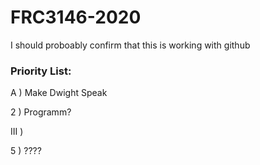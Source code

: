 # FRC3146-2020
I should proboably confirm that this is working with github

### Priority List:
A ) Make Dwight Speak

2 ) Programm?

III )

5 ) ????